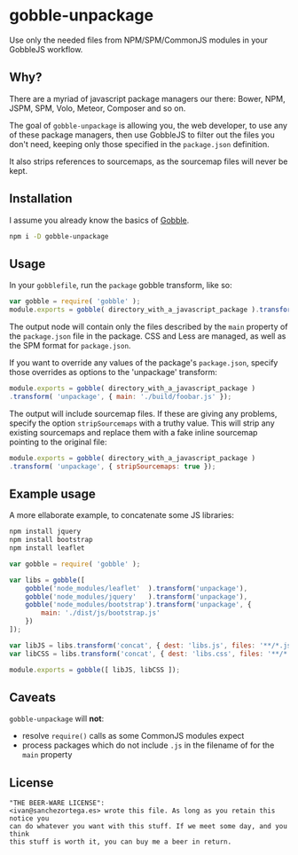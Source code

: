 # gobble-unpackage

Use only the needed files from NPM/SPM/CommonJS modules in your GobbleJS workflow.

## Why?

There are a myriad of javascript package managers our there: Bower, NPM, JSPM,
SPM, Volo, Meteor, Composer and so on.

The goal of `gobble-unpackage` is allowing you, the web developer, to use any
of these package managers, then use GobbleJS to filter out the files you don't
need, keeping only those specified in the `package.json` definition.

It also strips references to sourcemaps, as the sourcemap files will never be
kept.


## Installation

I assume you already know the basics of [Gobble](https://github.com/gobblejs/gobble).

```bash
npm i -D gobble-unpackage
```

## Usage

In your `gobblefile`, run the `package` gobble transform, like so:

```javascript
var gobble = require( 'gobble' );
module.exports = gobble( directory_with_a_javascript_package ).transform( 'unpackage' );
```

The output node will contain only the files described by the `main` property of
the `package.json` file in the package. CSS and Less are managed, as well as
the SPM format for `package.json`.

If you want to override any values of the package's `package.json`, specify those
overrides as options to the 'unpackage' transform:

```js
module.exports = gobble( directory_with_a_javascript_package )
.transform( 'unpackage', { main: './build/foobar.js' });
```

The output will include sourcemap files. If these are giving any problems, specify
the option `stripSourcemaps` with a truthy value. This will strip any existing
sourcemaps and replace them with a fake inline sourcemap pointing to the original
file:

```js
module.exports = gobble( directory_with_a_javascript_package )
.transform( 'unpackage', { stripSourcemaps: true });
```

## Example usage

A more ellaborate example, to concatenate some JS libraries:

```bash
npm install jquery
npm install bootstrap
npm install leaflet
```

```javascript
var gobble = require( 'gobble' );

var libs = gobble([
	gobble('node_modules/leaflet'  ).transform('unpackage'),
	gobble('node_modules/jquery'   ).transform('unpackage'),
	gobble('node_modules/bootstrap').transform('unpackage', {
		main: './dist/js/bootstrap.js'
	})
]);

var libJS = libs.transform('concat', { dest: 'libs.js', files: '**/*.js' });
var libCSS = libs.transform('concat', { dest: 'libs.css', files: '**/*.css' });

module.exports = gobble([ libJS, libCSS ]);
```


## Caveats

`gobble-unpackage` will **not**:

* resolve `require()` calls as some CommonJS modules expect
* process packages which do not include `.js` in the filename of for the `main` property


## License

```
"THE BEER-WARE LICENSE":
<ivan@sanchezortega.es> wrote this file. As long as you retain this notice you
can do whatever you want with this stuff. If we meet some day, and you think
this stuff is worth it, you can buy me a beer in return.
```
